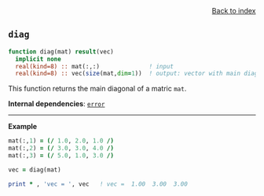 
<span style="text-align:right;display:block;">
<a href="https://borjapetit.github.io/fortran_toolkit/">Back to index</a>
</span>

## ```diag```

```fortran
function diag(mat) result(vec)
  implicit none
  real(kind=8) :: mat(:,:)              ! input
  real(kind=8) :: vec(size(mat,dim=1))  ! output: vector with main diagonal of mat
```

This function returns the main diagonal of a matric `mat`.

**Internal dependencies**: [```error```](error.md)

---

**Example**

```fortran
mat(:,1) = (/ 1.0, 2.0, 1.0 /)
mat(:,2) = (/ 3.0, 3.0, 4.0 /)
mat(:,3) = (/ 5.0, 1.0, 3.0 /)

vec = diag(mat)

print * , 'vec = ', vec   ! vec =  1.00  3.00  3.00
```
